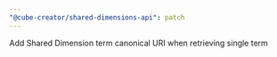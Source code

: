 ```yaml
---
"@cube-creator/shared-dimensions-api": patch
---
```


Add Shared Dimension term canonical URI when retrieving single term
